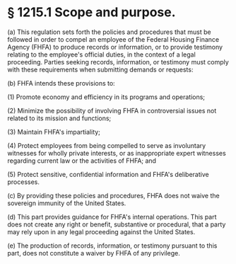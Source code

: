 # § 1215.1   Scope and purpose.

(a) This regulation sets forth the policies and procedures that must be followed in order to compel an employee of the Federal Housing Finance Agency (FHFA) to produce records or information, or to provide testimony relating to the employee's official duties, in the context of a legal proceeding. Parties seeking records, information, or testimony must comply with these requirements when submitting demands or requests:


(b) FHFA intends these provisions to:


(1) Promote economy and efficiency in its programs and operations;


(2) Minimize the possibility of involving FHFA in controversial issues not related to its mission and functions;


(3) Maintain FHFA's impartiality;


(4) Protect employees from being compelled to serve as involuntary witnesses for wholly private interests, or as inappropriate expert witnesses regarding current law or the activities of FHFA; and


(5) Protect sensitive, confidential information and FHFA's deliberative processes.


(c) By providing these policies and procedures, FHFA does not waive the sovereign immunity of the United States.


(d) This part provides guidance for FHFA's internal operations. This part does not create any right or benefit, substantive or procedural, that a party may rely upon in any legal proceeding against the United States.


(e) The production of records, information, or testimony pursuant to this part, does not constitute a waiver by FHFA of any privilege.




